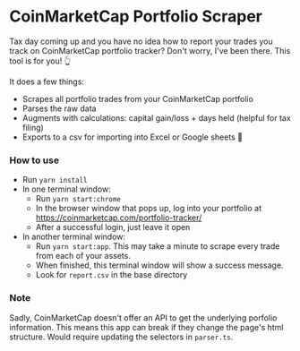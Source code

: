 # CoinMarketCap Portfolio Scraper

Tax day coming up and you have no idea how to report your trades you track on CoinMarketCap portfolio tracker? Don't
worry, I've been there. This tool is for you! 👆

It does a few things:

- Scrapes all portfolio trades from your CoinMarketCap portfolio
- Parses the raw data
- Augments with calculations: capital gain/loss + days held (helpful for tax filing)
- Exports to a csv for importing into Excel or Google sheets 🎉

### How to use

- Run `yarn install`
- In one terminal window:
  - Run `yarn start:chrome`
  - In the browser window that pops up, log into your portfolio at https://coinmarketcap.com/portfolio-tracker/
  - After a successful login, just leave it open
- In another terminal window:
  - Run `yarn start:app`. This may take a minute to scrape every trade from each of your assets.
  - When finished, this terminal window will show a success message.
  - Look for `report.csv` in the base directory

### Note

Sadly, CoinMarketCap doesn't offer an API to get the underlying porfolio information. This means this app can break if
they change the page's html structure. Would require updating the selectors in `parser.ts`.

